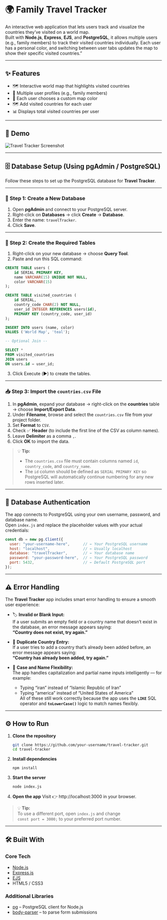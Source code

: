 # 🌍 Family Travel Tracker

An interactive web application that lets users track and visualize the countries they’ve visited on a world map.  
Built with **Node.js**, **Express**, **EJS**, and **PostgreSQL**, it allows multiple users (e.g., family members) to track their visited countries individually. Each user has a personal color, and switching between user tabs updates the map to show their specific visited countries.”

---

## ✨ Features

- 🗺️ Interactive world map that highlights visited countries  
- 👥 Multiple user profiles (e.g., family members)  
- 🎨 Each user chooses a custom map color  
- 🗺️ Add visited countries for each user  
- 📊 Displays total visited countries per user  


---

## 📸 Demo

![Travel Tracker Screenshot](./travelTracker.jpg)  



---

## 🗄️ Database Setup (Using pgAdmin / PostgreSQL)

Follow these steps to set up the PostgreSQL database for **Travel Tracker**.

---

### 🧩 Step 1: Create a New Database
1. Open **pgAdmin** and connect to your PostgreSQL server.  
2. Right-click on **Databases** → click **Create** → **Database**.  
3. Enter the name: `travelTracker`.  
4. Click **Save**.

---

### 🧱 Step 2: Create the Required Tables

1. Right-click on your new database → choose **Query Tool**.  
2. Paste and run this SQL command:

```sql
CREATE TABLE users (
    id SERIAL PRIMARY KEY,
    name VARCHAR(15) UNIQUE NOT NULL,
    color VARCHAR(15)
);

CREATE TABLE visited_countries (
    id SERIAL,
    country_code CHAR(2) NOT NULL,
    user_id INTEGER REFERENCES users(id),
    PRIMARY KEY (country_code, user_id)
);

INSERT INTO users (name, color)
VALUES ('World Map', 'teal');

-- Optional Join --

SELECT *
FROM visited_countries
JOIN users
ON users.id = user_id;
```
3. Click Execute (▶️) to create the tables.

---


### 📥 Step 3: Import the `countries.csv` File

1. In **pgAdmin**, expand your database → right-click on the **countries** table → choose **Import/Export Data**.  
2. Under **Filename**, browse and select the `countries.csv` file from your project folder.  
3. Set **Format** to `CSV`.  
4. Check ✅ **Header** (to include the first line of the CSV as column names).  
5. Leave **Delimiter** as a comma `,`.  
6. Click **OK** to import the data.

> 💡 **Tip:**  
> - The `countries.csv` file must contain columns named `id`, `country_code`, and `country_name`.  
> - The `id` column should be defined as `SERIAL PRIMARY KEY` so PostgreSQL will automatically continue numbering for any new rows inserted later.

---

## 🔑 Database Authentication

The app connects to PostgreSQL using your own username, password, and database name.  
Open `index.js` and replace the placeholder values with your actual credentials:

```js
const db = new pg.Client({
  user: "your-username-here",      // ← Your PostgreSQL username
  host: "localhost",               // ← Usually localhost
  database: "travelTracker",       // ← Your database name
  password: "your-password-here",  // ← Your PostgreSQL password
  port: 5432,                      // ← Default PostgreSQL port
});
```

---
## ⚠️ Error Handling

The **Travel Tracker** app includes smart error handling to ensure a smooth user experience:

- 🏷️ **Invalid or Blank Input:**  
  If a user submits an empty field or a country name that doesn’t exist in the database, an error message appears saying:  
  **“Country does not exist, try again.”**

- 🔁 **Duplicate Country Entry:**  
  If a user tries to add a country that’s already been added before, an error message appears saying:  
  **“Country has already been added, try again.”**

- 🔡 **Case and Name Flexibility:**  
  The app handles capitalization and partial name inputs intelligently — for example:  
  - Typing “iran” instead of “Islamic Republic of Iran” 
  - Typing “america” instead of “United States of America”  
  All of these still work correctly because the app uses the **`LIKE`** SQL operator and **`toLowerCase()`** logic to match names flexibly.

---
## ⚙️ How to Run

1. **Clone the repository**
   ```bash
   git clone https://github.com/your-username/travel-tracker.git
   cd travel-tracker
   ```
2. **Install dependencies**
   ```bash
   npm install

   ```
3. **Start the server**
   ```bash
   node index.js
   ```
4. **Open the app**
   Visit 👉 http://localhost:3000
   in your browser.
> 💡 **Tip:**  
> To use a different port, open `index.js` and change  
> `const port = 3000;` to your preferred port number.

---

## 🛠️ Built With

### Core Tech
- [Node.js](https://nodejs.org/)  
- [Express.js](https://expressjs.com/)  
- [EJS](https://ejs.co/)  
- HTML5 / CSS3  

### Additional Libraries
- [pg](https://www.npmjs.com/package/pg) – PostgreSQL client for Node.js  
- [body-parser](https://www.npmjs.com/package/body-parser) – to parse form submissions


